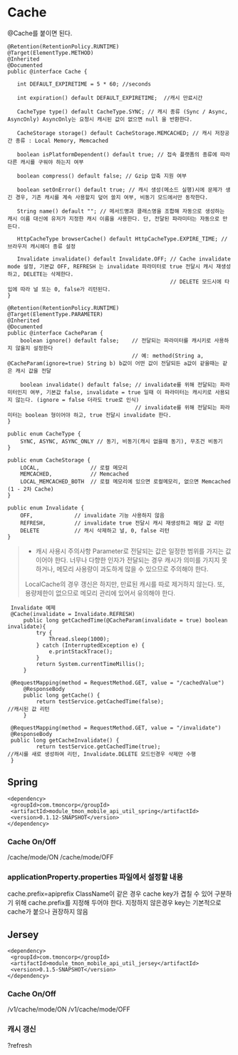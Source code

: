 # Cache
@Cache를 붙이면 된다. 

    @Retention(RetentionPolicy.RUNTIME)
    @Target(ElementType.METHOD)
    @Inherited
    @Documented
    public @interface Cache {
    
       int DEFAULT_EXPIRETIME = 5 * 60; //seconds
    
       int expiration() default DEFAULT_EXPIRETIME;  //캐시 만료시간
    
       CacheType type() default CacheType.SYNC; // 캐시 종류 (Sync / Async, AsyncOnly) AsyncOnly는 요청시 캐시된 값이 없으면 null 을 반환한다. 
    
       CacheStorage storage() default CacheStorage.MEMCACHED; // 캐시 저장공간 종류 : Local Memory, Memcached
    
       boolean isPlatformDependent() default true; // 접속 플랫폼의 종류에 따라 다른 캐시를 구워야 하는지 여부 
    
       boolean compress() default false; // Gzip 압축 지원 여부
    
       boolean setOnError() default true; // 캐시 생성(메소드 실행)시에 문제가 생긴 경우, 기존 캐시를 계속 사용할지 덮어 쓸지 여부, 비동기 모드에서만 동작한다. 
    
       String name() default ""; // 메서드명과 클래스명을 조합해 자동으로 생성하는 캐시 이름 대신에 유저가 지정한 캐시 이름을 사용한다. 단, 전달된 파라미터는 자동으로 만든다. 
    
       HttpCacheType browserCache() default HttpCacheType.EXPIRE_TIME; // 브라우저 캐시헤더 종류 설정 
       
       Invalidate invalidate() default Invalidate.OFF; // Cache invalidate mode 설정, 기본값 OFF, REFRESH 는 invalidate 파라미터로 true 전달시 캐시 재생성하고, DELETE는 삭제한다. 
                                                       // DELETE 모드시에 타입에 따라 널 또는 0, false가 리턴된다. 
    }
    
    @Retention(RetentionPolicy.RUNTIME)
    @Target(ElementType.PARAMETER)
    @Inherited
    @Documented
    public @interface CacheParam {
        boolean ignore() default false;    // 전달되는 파라미터를 캐시키로 사용하지 않을지 설정한다
                                           // 예: method(String a, @CacheParam(ignore=true) String b) b값이 어떤 값이 전달되든 a값이 같을때는 같은 캐시 값을 전달
                                           
        boolean invalidate() default false; // invalidate를 위해 전달되는 파라미터인지 여부, 기본값 false, invalidate = true 일때 이 파라미터는 캐시키로 사용되지 않는다. (ignore = false 더라도 true로 인식)
                                            // invalidate를 위해 전달되는 파라미터는 boolean 형이어야 하고, true 전달시 invalidate 한다. 
    }
    
    public enum CacheType {
        SYNC, ASYNC, ASYNC_ONLY // 동기, 비동기(캐시 없을때 동기), 무조건 비동기
    }
    
    public enum CacheStorage {
        LOCAL,                // 로컬 메모리
        MEMCACHED,            // Memcached
        LOCAL_MEMCACHED_BOTH  // 로컬 메모리에 있으면 로컬메모리, 없으면 Memcached (1 - 2차 Cache)
    }
    
    public enum Invalidate {
        OFF,             // invalidate 기능 사용하지 않음
        REFRESH,         // invalidate true 전달시 캐시 재생성하고 해당 값 리턴
        DELETE           // 캐시 삭제하고 널, 0, false 리턴
    }


>    * 캐시 사용시 주의사항
>    Parameter로 전달되는 값은 일정한 범위를 가지는 값이어야 한다. 
>    너무나 다향한 인자가 전달되는 경우 캐시가 의미를 가지지 못하거나, 메모리 사용량이 과도하게 많을 수 있으므로 주의해야 한다. 
>
>    LocalCache의 경우 갱신은 하지만, 만료된 캐시를 따로 제거하지 않는다. 또, 용량제한이 없으므로 메모리 관리에 있어서 유의해야 한다. 
 
 
     Invalidate 예제 
     @Cache(invalidate = Invalidate.REFRESH)
         public long getCachedTime(@CacheParam(invalidate = true) boolean invalidate){
             try {
                 Thread.sleep(1000);
             } catch (InterruptedException e) {
                 e.printStackTrace();
             }
             return System.currentTimeMillis();
         }
         
     @RequestMapping(method = RequestMethod.GET, value = "/cachedValue")
         @ResponseBody
         public long getCache() {
             return testService.getCachedTime(false);                    //캐시된 값 리턴
         }
     
     @RequestMapping(method = RequestMethod.GET, value = "/invalidate")
     @ResponseBody
     public long getCacheInvalidate() {
             return testService.getCachedTime(true);                     //캐시를 새로 생성하여 리턴, Invalidate.DELETE 모드인경우 삭제만 수행
     }
 
## Spring
    <dependency>
     <groupId>com.tmoncorp</groupId>
     <artifactId>module_tmon_mobile_api_util_spring</artifactId>
     <version>0.1.12-SNAPSHOT</version>
    </dependency>

### Cache On/Off
/cache/mode/ON
/cache/mode/OFF
 
### applicationProperty.properties 파일에서 설정할 내용
cache.prefix=apiprefix
ClassName이 같은 경우 cache key가 겹칠 수 있어 구분하기 위해 cache.prefix를 지정해 두어야 한다.
지정하지 않은경우 key는 기본적으로 cache가 붙으나 권장하지 않음 
 
## Jersey
    <dependency>
     <groupId>com.tmoncorp</groupId>
     <artifactId>module_tmon_mobile_api_util_jersey</artifactId>
     <version>0.1.5-SNAPSHOT</version>
    </dependency>
 
### Cache On/Off
/v1/cache/mode/ON
/v1/cache/mode/OFF

### 캐시 갱신
?refresh